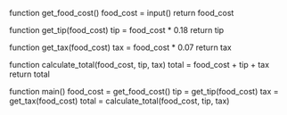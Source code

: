 function get_food_cost()
    food_cost = input()
    return food_cost

function get_tip(food_cost)
    tip = food_cost * 0.18
    return tip

function get_tax(food_cost)
    tax = food_cost * 0.07
    return tax

function calculate_total(food_cost, tip, tax)
    total = food_cost + tip + tax
    return total

function main()
    food_cost = get_food_cost()
    tip = get_tip(food_cost)
    tax = get_tax(food_cost)
    total = calculate_total(food_cost, tip, tax)

    